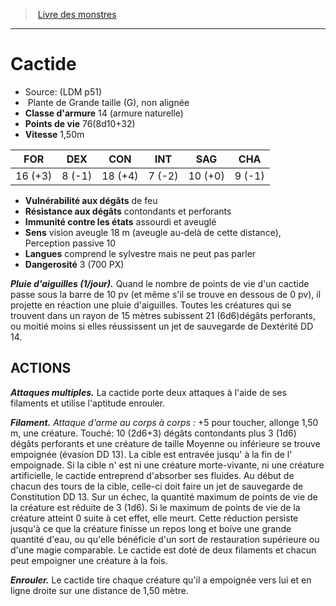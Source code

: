 ﻿> [Livre des monstres](tome_of_beasts.md)

---

# Cactide

- Source: (LDM p51)
-  Plante de Grande taille (G), non alignée
- **Classe d'armure** 14 (armure naturelle)
- **Points de vie** 76(8d10+32)
- **Vitesse** 1,50m

|FOR|DEX|CON|INT|SAG|CHA|
|---|---|---|---|---|---|
|16 (+3)|8 (-1)|18 (+4)|7 (-2)|10 (+0)|9 (-1)|

- **Vulnérabilité aux dégâts** de feu
- **Résistance aux dégâts** contondants et perforants
- **Immunité contre les états** assourdi et aveuglé
- **Sens** vision aveugle 18 m (aveugle au-delà de cette distance), Perception passive 10
- **Langues** comprend le sylvestre mais ne peut pas parler
- **Dangerosité** 3 (700 PX)

**_Pluie d'aiguilles (1/jour)._** Quand le nombre de points de vie d'un cactide passe sous la barre de 10 pv (et même s'il se trouve en dessous de 0 pv), il projette en réaction une pluie d'aiguilles. Toutes les créatures qui se trouvent dans un rayon de 15 mètres subissent 21 (6d6)dégâts perforants, ou moitié moins si elles réussissent un jet de sauvegarde de Dextérité DD 14.

## ACTIONS

**_Attaques multiples._** La cactide porte deux attaques à l'aide de ses filaments et utilise l'aptitude enrouler.

**_Filament._** _Attaque d'arme au corps à corps :_ +5 pour toucher, allonge 1,50 m, une créature. Touché: 10 (2d6+3) dégâts contondants plus 3 (1d6) dégâts perforants et une créature de taille Moyenne ou inférieure se trouve empoignée (évasion DD 13). La cible est entravée jusqu' à la fin de l' empoignade. Si la cible n' est ni une créature morte-vivante, ni une créature artificielle, le cactide entreprend d'absorber ses fluides. Au début de chacun des tours de la cible, celle-ci doit faire un jet de sauvegarde de Constitution DD 13. Sur un échec, la quantité maximum de points de vie de la créature est réduite de 3 (1d6). Si le maximum de points de vie de la créature atteint 0 suite à cet effet, elle meurt. Cette réduction persiste jusqu'à ce que la créature finisse un repos long et boive une grande quantité d'eau, ou qu'elle bénéficie d'un sort de restauration supérieure ou d'une magie comparable. Le cactide est doté de deux filaments et chacun peut empoigner une créature à la fois.

**_Enrouler._** Le cactide tire chaque créature qu'il a empoignée vers lui et en ligne droite sur une distance de 1,50 mètre.

